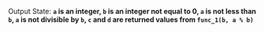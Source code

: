 Output State: **`a` is an integer, `b` is an integer not equal to 0, `a` is not less than `b`, `a` is not divisible by `b`, `c` and `d` are returned values from `func_1(b, a % b)`**